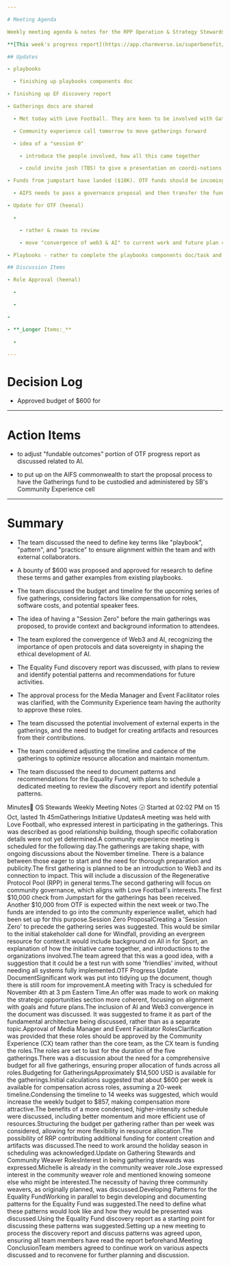 ```yaml
---

# Meeting Agenda

Weekly meeting agenda & notes for the RPP Operation & Strategy Stewards team.

**[This week's progress report](https://app.charmverse.io/superbenefit/o-s-progress-report-week-11-16855394917481137)**

## Updates

- playbooks

  - finishing up playbooks components doc  

- finishing up EF discovery report 

- Gatherings docs are shared  

  - Met today with Love Football. They are keen to be involved with Gatherings 

  - Community experience call tomorrow to move gatherings forward

  - idea of a "session 0" 

    - introduce the people involved, how all this came together

    - could invite josh (TBS) to give a presentation on coordi-nations

- Funds from jumpstart have landed ($10K). OTF funds should be incoming

  - AIFS needs to pass a governance proposal and then transfer the funds to the CX safe. the proposal can give info of the gatherings project and delegate authorities to manage funds and make decisions. rather will spin up a proposal and put it on commonwealth.

- Update for OTF (heenal)

  -  

    - rather & rowan to review

    - move "convergence of web3 & AI" to current work and future plan could include a deliverable providing practical guidelines for communities to implement data in ways that allow them to positively leverage Web3 AI. Such that they can leverage this in useful ways in the future 

- Playbooks - rather to complete the playbooks components doc/task and share it into the open civics group and see what interest there is to participate  

## Discussion Items

- Role Approval (heenal)

  -  

  -  

- 

- **_Longer Items:_**

  - 

---
```


# Decision Log

- Approved budget of $600 for  

---

# Action Items

-  to adjust "fundable outcomes" portion of OTF progress report as discussed related to AI.

-  to put up on the AIFS commonwealth to start the proposal process to have the Gatherings fund to be custodied and administered by SB's Community Experience cell

---

# Summary

- The team discussed the need to define key terms like "playbook", "pattern", and "practice" to ensure alignment within the team and with external collaborators.

- A bounty of $600 was proposed and approved for research to define these terms and gather examples from existing playbooks.

- The team discussed the budget and timeline for the upcoming series of five gatherings, considering factors like compensation for roles, software costs, and potential speaker fees.

- The idea of having a "Session Zero" before the main gatherings was proposed, to provide context and background information to attendees.

- The team explored the convergence of Web3 and AI, recognizing the importance of open protocols and data sovereignty in shaping the ethical development of AI.

- The Equality Fund discovery report was discussed, with plans to review and identify potential patterns and recommendations for future activities.

- The approval process for the Media Manager and Event Facilitator roles was clarified, with the Community Experience team having the authority to approve these roles.

- The team discussed the potential involvement of external experts in the gatherings, and the need to budget for creating artifacts and resources from their contributions.

- The team considered adjusting the timeline and cadence of the gatherings to optimize resource allocation and maintain momentum.

- The team discussed the need to document patterns and recommendations for the Equality Fund, with plans to schedule a dedicated meeting to review the discovery report and identify potential patterns.

Minutes📝 OS Stewards Weekly Meeting Notes 🕞 Started at 02:02 PM on 15 Oct, lasted 1h 45mGatherings Initiative UpdatesA meeting was held with Love Football, who expressed interest in participating in the gatherings. This was described as good relationship building, though specific collaboration details were not yet determined.A community experience meeting is scheduled for the following day.The gatherings are taking shape, with ongoing discussions about the November timeline. There is a balance between those eager to start and the need for thorough preparation and publicity.The first gathering is planned to be an introduction to Web3 and its connection to impact. This will include a discussion of the Regenerative Protocol Pool (RPP) in general terms.The second gathering will focus on community governance, which aligns with Love Football's interests.The first $10,000 check from Jumpstart for the gatherings has been received. Another $10,000 from OTF is expected within the next week or two.The funds are intended to go into the community experience wallet, which had been set up for this purpose.Session Zero ProposalCreating a 'Session Zero' to precede the gathering series was suggested. This would be similar to the initial stakeholder call done for Windfall, providing an evergreen resource for context.It would include background on All in for Sport, an explanation of how the initiative came together, and introductions to the organizations involved.The team agreed that this was a good idea, with a suggestion that it could be a test run with some 'friendlies' invited, without needing all systems fully implemented.OTF Progress Update DocumentSignificant work was put into tidying up the document, though there is still room for improvement.A meeting with Tracy is scheduled for November 4th at 3 pm Eastern Time.An offer was made to work on making the strategic opportunities section more coherent, focusing on alignment with goals and future plans.The inclusion of AI and Web3 convergence in the document was discussed. It was suggested to frame it as part of the fundamental architecture being discussed, rather than as a separate topic.Approval of Media Manager and Event Facilitator RolesClarification was provided that these roles should be approved by the Community Experience (CX) team rather than the core team, as the CX team is funding the roles.The roles are set to last for the duration of the five gatherings.There was a discussion about the need for a comprehensive budget for all five gatherings, ensuring proper allocation of funds across all roles.Budgeting for GatheringsApproximately $14,500 USD is available for the gatherings.Initial calculations suggested that about $600 per week is available for compensation across roles, assuming a 20-week timeline.Condensing the timeline to 14 weeks was suggested, which would increase the weekly budget to $857, making compensation more attractive.The benefits of a more condensed, higher-intensity schedule were discussed, including better momentum and more efficient use of resources.Structuring the budget per gathering rather than per week was considered, allowing for more flexibility in resource allocation.The possibility of RRP contributing additional funding for content creation and artifacts was discussed.The need to work around the holiday season in scheduling was acknowledged.Update on Gathering Stewards and Community Weaver RolesInterest in being gathering stewards was expressed.Michelle is already in the community weaver role.Jose expressed interest in the community weaver role and mentioned knowing someone else who might be interested.The necessity of having three community weavers, as originally planned, was discussed.Developing Patterns for the Equality FundWorking in parallel to begin developing and documenting patterns for the Equality Fund was suggested.The need to define what these patterns would look like and how they would be presented was discussed.Using the Equality Fund discovery report as a starting point for discussing these patterns was suggested.Setting up a new meeting to process the discovery report and discuss patterns was agreed upon, ensuring all team members have read the report beforehand.Meeting ConclusionTeam members agreed to continue work on various aspects discussed and to reconvene for further planning and discussion.
